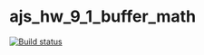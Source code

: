 # ajs_hw_9_1_buffer_math

[![Build status](https://ci.appveyor.com/api/projects/status/m0un0mtyu1oasr3i?svg=true)](https://ci.appveyor.com/project/VyacheslavBakashov/hw9-1-buffer-math)

